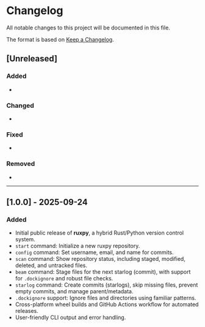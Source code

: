 # Changelog

All notable changes to this project will be documented in this file.

The format is based on [Keep a Changelog](https://keepachangelog.com/en/1.0.0/).

## [Unreleased]

### Added
- 

### Changed
- 

### Fixed
- 

### Removed
- 

---

## [1.0.0] - 2025-09-24
### Added
- Initial public release of **ruxpy**, a hybrid Rust/Python version control system.
- `start` command: Initialize a new ruxpy repository.
- `config` command: Set username, email, and name for commits.
- `scan` command: Show repository status, including staged, modified, deleted, and untracked files.
- `beam` command: Stage files for the next starlog (commit), with support for `.dockignore` and robust file checks.
- `starlog` command: Create commits (starlogs), skip missing files, prevent empty commits, and manage parent/metadata.
- `.dockignore` support: Ignore files and directories using familiar patterns.
- Cross-platform wheel builds and GitHub Actions workflow for automated releases.
- User-friendly CLI output and error handling.
